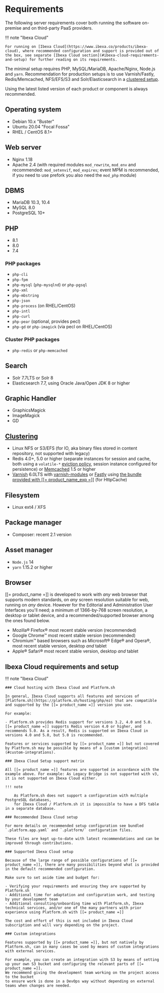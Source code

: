 # Requirements

The following server requirements cover both running the software on-premise and on third-party PaaS providers.

!!! note "Ibexa Cloud"

    For running on [Ibexa Cloud](https://www.ibexa.co/products/ibexa-cloud), where recommended configuration and support is provided out of the box, see separate [Ibexa Cloud section](#ibexa-cloud-requirements-and-setup) for further reading on its requirements.

The minimal setup requires PHP,  MySQL/MariaDB, Apache/Nginx, Node.js and `yarn`.
Recommendation for production setups is to use Varnish/Fastly, Redis/Memcached, NFS/EFS/S3 and Solr/Elasticsearch in a [clustered setup](../guide/clustering.md).

Using the latest listed version of each product or component is always recommended.

## Operating system

- Debian 10.x "Buster"
- Ubuntu 20.04 "Focal Fossa"
- RHEL / CentOS 8.1+

## Web server

- Nginx 1.18
- Apache 2.4 (with required modules `mod_rewrite`, `mod_env` and recommended: `mod_setenvif`, `mod_expires`;
event MPM is recommended, if you need to use prefork you also need the `mod_php` module)

## DBMS

- MariaDB 10.3, 10.4
- MySQL 8.0
- PostgreSQL 10+

## PHP

- 8.1
- 8.0
- 7.4

### PHP packages

- `php-cli`
- `php-fpm`
- `php-mysql` (`php-mysqlnd`) or `php-pgsql`
- `php-xml`
- `php-mbstring`
- `php-json`
- `php-process` (on RHEL/CentOS)
- `php-intl`
- `php-curl`
- `php-pear` (optional, provides pecl)
- `php-gd` or `php-imagick` (via pecl on RHEL/CentOS)

### Cluster PHP packages

- `php-redis` or `php-memcached`

## Search

- Solr 7.7LTS or Solr 8
- Elasticsearch 7.7, using Oracle Java/Open JDK 8 or higher

## Graphic Handler

- GraphicsMagick
- ImageMagick
- GD

## [Clustering](../guide/clustering.md)

- Linux NFS or S3/EFS (for IO, aka binary files stored in content repository, not supported with legacy)
- Redis 4.0+, 5.0 or higher (separate instances for session and cache, both using a `volatile-*` [eviction policy](https://redis.io/topics/lru-cache), session instance configured for persistence) or [Memcached](https://memcached.org/) 1.5 or higher
- [Varnish](http://varnish-cache.org/) 6.0LTS with [varnish-modules](https://github.com/varnish/varnish-modules/blob/master/README.md) or [Fastly](https://www.fastly.com/) using [the bundle provided with [[= product_name_exp =]]](../guide/cache/http_cache.md#serving-varnish-through-fastly) (for HttpCache)

## Filesystem

- Linux ext4 / XFS

## Package manager

- Composer: recent 2.1 version

## Asset manager

- `Node.js` 14
- `yarn` 1.15.2 or higher

## Browser

[[= product_name =]] is developed to work with *any* web browser that supports modern standards, on *any* screen resolution suitable for web, running on *any* device. However for the Editorial and Administration User Interfaces you'll need; a minimum of 1366-by-768 screen resolution, a desktop or tablet device, and a recommended/supported browser among the ones found below.

- Mozilla® Firefox® most recent stable version (recommended)
- Google Chrome™ most recent stable version (recommended)
- Chromium™ based browsers such as Microsoft® Edge® and Opera®, most recent stable version, desktop *and* tablet
- Apple® Safari® most recent stable version, desktop *and* tablet

## Ibexa Cloud requirements and setup

!!! note "Ibexa Cloud"

    ### Cloud hosting with Ibexa Cloud and Platform.sh

    In general, Ibexa Cloud supports all features and services of [Platform.sh](https://platform.sh/hosting/php/ez) that are compatible and supported by the [[= product_name =]] version you use.  

    For example:

    - Platform.sh provides Redis support for versions 3.2, 4.0 and 5.0. [[= product_name =]] supports Redis version 4.0 or higher, and recommends 5.0. As a result, Redis is supported on Ibexa Cloud in versions 4.0 and 5.0, but 5.0 is recommended.

    Features or services supported by [[= product_name =]] but not covered by Platform.sh may be possible by means of a [custom integration](#custom-integrations).

    ### Ibexa Cloud Setup support matrix

    All [[= product_name =]] features are supported in accordance with the example above. For example: As Legacy Bridge is not supported with v3, it is not supported on Ibexa Cloud either.

    !!! note

        As Platform.sh does not support a configuration with multiple PostgreSQL databases,
        for Ibexa Cloud / Platform.sh it is impossible to have a DFS table in a separate database.

    ### Recommended Ibexa Cloud setup

    For more details on recommended setup configuration see bundled `.platform.app.yaml` and `.platform/` configuration files.

    These files are kept up-to-date with latest recommendations and can be improved through contributions.

    ### Supported Ibexa Cloud setup

    Because of the large range of possible configurations of [[= product_name =]], there are many possibilities beyond what is provided in the default recommended configuration.

    Make sure to set aside time and budget for:

    - Verifying your requirements and ensuring they are supported by Platform.sh
    - Additional time for adaptation and configuration work, and testing by your development team
    - Additional consulting/onboarding time with Platform.sh, Ibexa technical services, and/or one of the many partners with prior experience using Platform.sh with [[= product_name =]]

    The cost and effort of this is not included in Ibexa Cloud subscription and will vary depending on the project.

    ### Custom integrations

    Features supported by [[= product_name =]], but not natively by Platform.sh, can in many cases be used by means of custom integrations with external services.

    For example, you can create an integration with S3 by means of setting up your own S3 bucket and configuring the relevant parts of [[= product_name =]].
    We recommend giving the development team working on the project access to the bucket
    to ensure work is done in a DevOps way without depending on external teams when changes are needed.
